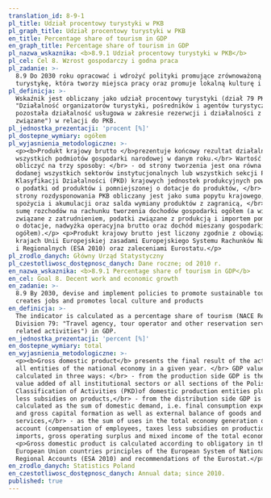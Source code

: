 ```yaml
---
translation_id: 8-9-1
pl_title: Udział procentowy turystyki w PKB
pl_graph_title: Udział procentowy turystyki w PKB
en_title: Percentage share of tourism in GDP
en_graph_title: Percentage share of tourism in GDP
pl_nazwa_wskaznika: <b>8.9.1 Udział procentowy turystyki w PKB</b>
pl_cel: Cel 8. Wzrost gospodarczy i godna praca
pl_zadanie: >-
  8.9 Do 2030 roku opracować i wdrożyć polityki promujące zrównoważoną
  turystykę, która tworzy miejsca pracy oraz promuje lokalną kulturę i produkty
pl_definicja: >-
  Wskaźnik jest obliczany jako udział procentowy turystyki (dział 79 PKD 2007
  "Działalność organizatorów turystyki, pośredników i agentów turystycznych oraz
  pozostała działalność usługowa w zakresie rezerwcji i działalności z nią
  związane") w relacji do PKB.
pl_jednostka_prezentacji: 'procent [%]'
pl_dostepne_wymiary: ogółem
pl_wyjasnienia_metodologiczne: >-
  <p><b>Produkt krajowy brutto </b>prezentuje końcowy rezultat działalności
  wszystkich podmiotów gospodarki narodowej w danym roku.</br> Wartość PKB można
  obliczyć na trzy sposoby: </br> - od strony tworzenia jest ona równa wartości
  dodanej wszystkich sektorów instytucjonalnych lub wszystkich sekcji Polskiej
  Klasyfikacji Działalności (PKD) krajowych jednostek produkcyjnych powiększonej
  o podatki od produktów i pomniejszonej o dotacje do produktów, </br> - od
  strony rozdysponowania PKB obliczany jest jako suma popytu krajowego, tj.
  spożycia i akumulacji oraz salda wymiany produktów z zagranicą, </br> - jako
  sumę rozchodów na rachunku tworzenia dochodów gospodarki ogółem (a więc koszty
  związane z zatrudnieniem, podatki związane z produkcją i importem pomniejszone
  o dotacje, nadwyżka operacyjna brutto oraz dochód mieszany gospodarki
  ogółem).</p> <p>Produkt krajowy brutto jest liczony zgodnie z obowiązującymi w
  krajach Unii Europejskiej zasadami Europejskiego Systemu Rachunków Narodowych
  i Regionalnych (ESA 2010) oraz zaleceniami Eurostatu.</p>
pl_zrodlo_danych: Główny Urząd Statystyczny
pl_czestotliwosc_dostępnosc_danych: Dane roczne; od 2010 r.
en_nazwa_wskaznika: <b>8.9.1 Percentage share of tourism in GDP</b>
en_cel: Goal 8. Decent work and economic growth
en_zadanie: >-
  8.9 By 2030, devise and implement policies to promote sustainable tourism that
  creates jobs and promotes local culture and products
en_definicja: >-
  The indicator is calculated as a percentage share of tourism (NACE Rev.2.
  Division 79: "Travel agency, tour operator and other reservation service and
  related activities") in GDP.
en_jednostka_prezentacji: 'percent [%]'
en_dostepne_wymiary: total
en_wyjasnienia_metodologiczne: >-
  <p><b>Gross domestic product</b> presents the final result of the activity of
  all entities of the national economy in a given year. </br> GDP value can be
  calculated in three ways: </br> - from the production side GDP is the sum of
  value added of all institutional sectors or all sections of the Polish
  Classification of Activities (PKD)of domestic production entities plus taxes
  less subsidies on products,</br> - from the distribution side GDP is
  calculated as the sum of domestic demand, i.e. final consumption expenditure
  and gross capital formation as well as external balance of goods and
  services,</br> - as the sum of uses in the total economy generation of income
  account (compensation of employees, taxes less subsidies on production and
  imports, gross operating surplus and mixed income of the total economy).</p>
  <p>Gross domestic product is calculated according to obligatory in the
  European Union countries principles of the European System of National and
  Regional Accounts (ESA 2010) and recommendations of the Eurostat.</p>
en_zrodlo_danych: Statistics Poland
en_czestotliwosc_dostępnosc_danych: Annual data; since 2010.
published: true
---
```

